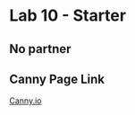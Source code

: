 # Lab 10 - Starter

## No partner

## Canny Page Link
[Canny.io](https://cse110-lab10-astrowang0306.canny.io/)
